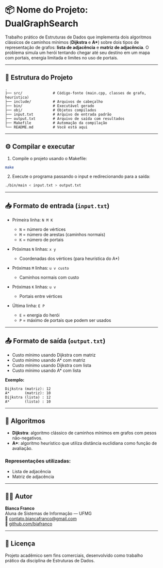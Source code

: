 # 📦 Nome do Projeto: DualGraphSearch

Trabalho prático de Estruturas de Dados que implementa dois algoritmos clássicos de caminhos mínimos (**Dijkstra** e **A\***) sobre dois tipos de representação de grafos: **lista de adjacência** e **matriz de adjacência**. O problema simula um herói tentando chegar até seu destino em um mapa com portais, energia limitada e limites no uso de portais.

---

## 📁 Estrutura do Projeto

```
.
├── src/              # Código-fonte (main.cpp, classes de grafo, heurística)
├── include/          # Arquivos de cabeçalho
├── bin/              # Executável gerado
├── obj/              # Objetos compilados
├── input.txt         # Arquivo de entrada padrão
├── output.txt        # Arquivo de saída com resultados
├── Makefile          # Automação da compilação
└── README.md         # Você está aqui
```

---

## ⚙️ Compilar e executar

1. Compile o projeto usando o Makefile:

```bash
make
```

2. Execute o programa passando o input e redirecionando para a saída:

```bash
./bin/main < input.txt > output.txt
```

---

## 📥 Formato de entrada (`input.txt`)

- Primeira linha: `N M K`  
  - `N` = número de vértices  
  - `M` = número de arestas (caminhos normais)  
  - `K` = número de portais  

- Próximas `N` linhas: `x y`  
  - Coordenadas dos vértices (para heurística do A*)  

- Próximas `M` linhas: `u v custo`  
  - Caminhos normais com custo  

- Próximas `K` linhas: `u v`  
  - Portais entre vértices  

- Última linha: `E P`  
  - `E` = energia do herói  
  - `P` = máximo de portais que podem ser usados

---

## 📤 Formato de saída (`output.txt`)

- Custo mínimo usando Dijkstra com matriz
- Custo mínimo usando A* com matriz
- Custo mínimo usando Dijkstra com lista
- Custo mínimo usando A* com lista

**Exemplo:**

```
Dijkstra (matriz): 12
A*       (matriz): 10
Dijkstra (lista) : 12
A*       (lista) : 10
```

---

## 🧠 Algoritmos

- **Dijkstra**: algoritmo clássico de caminhos mínimos em grafos com pesos não-negativos.
- **A\***: algoritmo heurístico que utiliza distância euclidiana como função de avaliação.

### Representações utilizadas:
- Lista de adjacência
- Matriz de adjacência

---

## 👩‍💻 Autor

**Bianca Franco**  
Aluna de Sistemas de Informação — UFMG  
📧 contato.biancafranco@gmail.com  
🔗 [github.com/biafranco](https://github.com/biafranco)

---

## 📝 Licença

Projeto acadêmico sem fins comerciais, desenvolvido como trabalho prático da disciplina de Estruturas de Dados.
